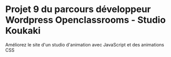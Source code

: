 # Projet 9 du parcours développeur Wordpress Openclassrooms - Studio Koukaki
Améliorez le site d'un studio d'animation avec JavaScript et des animations CSS
